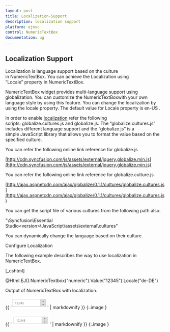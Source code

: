 ```yaml
---
layout: post
title: Localization-Support
description: localization support
platform: ejmvc
control: NumericTextBox
documentation: ug
---
```


## Localization Support

Localization is language support based on the culture in NumericTextBox. You can achieve the Localization using “Locale” property in NumericTextBox. 

NumericTextBox widget provides multi-language support using globalization. You can customize the NumericTextBoxwith your own language style by using this feature. You can change the localization by using the locale property. The default value for Locale property is en-US .

In order to enable [localization](http://help.syncfusion.com/ug/js/default.htm) refer the following scripts: globalize.cultures.js and globalize.js. The “globalize.cultures.js” includes different language support and the “globalize.js” is a simple JavaScript library that allows you to format the value based on the specified culture.

You can refer the following online link reference for globalize.js

[http://cdn.syncfusion.com/js/assets/external/jquery.globalize.min.js](http://cdn.syncfusion.com/js/assets/external/jquery.globalize.min.js)

You can refer the following online link reference for globalize.culture.js

[http://ajax.aspnetcdn.com/ajax/globalize/0.1.1/cultures/globalize.cultures.js](http://ajax.aspnetcdn.com/ajax/globalize/0.1.1/cultures/globalize.cultures.js)

You can get the script file of various cultures from the following path also:

"<Installed Location>\Syncfusion\Essential Studio\<version>\JavaScript\assets\external\cultures"

You can dynamically change the language based on their culture.

Configure Localization

The following example describes the way to use localization in NumericTextBox.



[_cshtml]

@Html.EJ().NumericTextbox("numeric").Value("12345").Locale("de-DE")



Output of NumericTextBox with localization.

{{ '![](Localization-Support_images/Localization-Support_img1.png)' | markdownify }}
{:.image }




{{ '![](Localization-Support_images/Localization-Support_img2.png)' | markdownify }}
{:.image }


